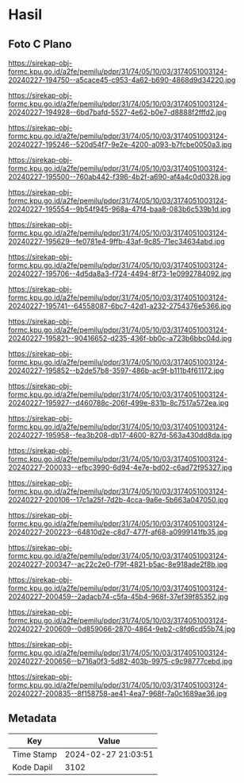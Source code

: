 # Hasil

## Foto C Plano

https://sirekap-obj-formc.kpu.go.id/a2fe/pemilu/pdpr/31/74/05/10/03/3174051003124-20240227-194750--a5cace45-c953-4a62-b690-4868d9d34220.jpg

https://sirekap-obj-formc.kpu.go.id/a2fe/pemilu/pdpr/31/74/05/10/03/3174051003124-20240227-194928--6bd7bafd-5527-4e62-b0e7-d8888f2fffd2.jpg

https://sirekap-obj-formc.kpu.go.id/a2fe/pemilu/pdpr/31/74/05/10/03/3174051003124-20240227-195246--520d54f7-9e2e-4200-a093-b7fcbe0050a3.jpg

https://sirekap-obj-formc.kpu.go.id/a2fe/pemilu/pdpr/31/74/05/10/03/3174051003124-20240227-195500--760ab442-f396-4b2f-a690-af4a4c0d0328.jpg

https://sirekap-obj-formc.kpu.go.id/a2fe/pemilu/pdpr/31/74/05/10/03/3174051003124-20240227-195554--9b54f945-968a-47f4-baa8-083b6c539b1d.jpg

https://sirekap-obj-formc.kpu.go.id/a2fe/pemilu/pdpr/31/74/05/10/03/3174051003124-20240227-195629--fe0781e4-9ffb-43af-9c85-71ec34634abd.jpg

https://sirekap-obj-formc.kpu.go.id/a2fe/pemilu/pdpr/31/74/05/10/03/3174051003124-20240227-195706--4d5da8a3-f724-4494-8f73-1e0992784092.jpg

https://sirekap-obj-formc.kpu.go.id/a2fe/pemilu/pdpr/31/74/05/10/03/3174051003124-20240227-195741--64558087-6bc7-42d1-a232-2754376e5366.jpg

https://sirekap-obj-formc.kpu.go.id/a2fe/pemilu/pdpr/31/74/05/10/03/3174051003124-20240227-195821--90416652-d235-436f-bb0c-a723b6bbc04d.jpg

https://sirekap-obj-formc.kpu.go.id/a2fe/pemilu/pdpr/31/74/05/10/03/3174051003124-20240227-195852--b2de57b8-3597-486b-ac9f-b111b4f61172.jpg

https://sirekap-obj-formc.kpu.go.id/a2fe/pemilu/pdpr/31/74/05/10/03/3174051003124-20240227-195927--d460788c-206f-499e-831b-8c7517a572ea.jpg

https://sirekap-obj-formc.kpu.go.id/a2fe/pemilu/pdpr/31/74/05/10/03/3174051003124-20240227-195958--fea3b208-db17-4600-827d-563a430dd8da.jpg

https://sirekap-obj-formc.kpu.go.id/a2fe/pemilu/pdpr/31/74/05/10/03/3174051003124-20240227-200033--efbc3990-6d94-4e7e-bd02-c6ad72f95327.jpg

https://sirekap-obj-formc.kpu.go.id/a2fe/pemilu/pdpr/31/74/05/10/03/3174051003124-20240227-200106--17c1a25f-7d2b-4cca-9a6e-5b663a047050.jpg

https://sirekap-obj-formc.kpu.go.id/a2fe/pemilu/pdpr/31/74/05/10/03/3174051003124-20240227-200223--64810d2e-c8d7-477f-af68-a0999141fb35.jpg

https://sirekap-obj-formc.kpu.go.id/a2fe/pemilu/pdpr/31/74/05/10/03/3174051003124-20240227-200347--ac22c2e0-f79f-4821-b5ac-8e918ade2f8b.jpg

https://sirekap-obj-formc.kpu.go.id/a2fe/pemilu/pdpr/31/74/05/10/03/3174051003124-20240227-200459--2adacb74-c5fa-45b4-968f-37ef39f85352.jpg

https://sirekap-obj-formc.kpu.go.id/a2fe/pemilu/pdpr/31/74/05/10/03/3174051003124-20240227-200609--0d859066-2870-4864-9eb2-c8fd6cd55b74.jpg

https://sirekap-obj-formc.kpu.go.id/a2fe/pemilu/pdpr/31/74/05/10/03/3174051003124-20240227-200656--b716a0f3-5d82-403b-9975-c9c98777cebd.jpg

https://sirekap-obj-formc.kpu.go.id/a2fe/pemilu/pdpr/31/74/05/10/03/3174051003124-20240227-200835--8f158758-ae41-4ea7-968f-7a0c1689ae36.jpg


## Metadata

| Key        | Value               |
| ---------- | ------------------- |
| Time Stamp | 2024-02-27 21:03:51 |
| Kode Dapil | 3102                |



